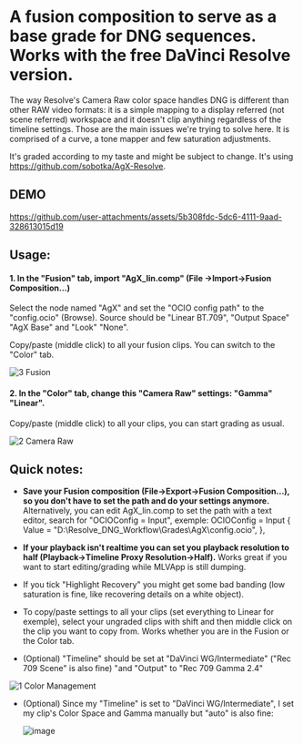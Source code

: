 # A fusion composition to serve as a base grade for DNG sequences. Works with the free DaVinci Resolve version. 

The way Resolve's Camera Raw color space handles DNG is different than other RAW video formats: it is a simple mapping to a display referred (not scene referred) workspace and it doesn't clip anything regardless of the timeline settings. 
Those are the main issues we're trying to solve here. It is comprised of a curve, a tone mapper and few saturation adjustments.

It's graded according to my taste and might be subject to change. It's using https://github.com/sobotka/AgX-Resolve.

## DEMO

https://github.com/user-attachments/assets/5b308fdc-5dc6-4111-9aad-328613015d19

## Usage:


#### 1. In the "Fusion" tab, import "AgX_lin.comp" (File ->Import->Fusion Composition...)

Select the node named "AgX" and set the "OCIO config path" to the "config.ocio" (Browse). Source should be "Linear BT.709", "Output Space" "AgX Base" and "Look" "None".

Copy/paste (middle click) to all your fusion clips. You can switch to the "Color" tab.
  
![3 Fusion](https://github.com/user-attachments/assets/e2f4a592-3389-4fc5-aad8-2927be312b42)


#### 2. In the "Color" tab, change this "Camera Raw" settings: "Gamma" "Linear".

Copy/paste (middle click) to all your clips, you can start grading as usual.
  
![2  Camera Raw](https://github.com/user-attachments/assets/64492b10-b181-4220-bb86-f8411279d62b)


## Quick notes: 

- **Save your Fusion composition (File->Export->Fusion Composition...), so you don't have to set the path and do your settings anymore.**
Alternatively, you can edit AgX_lin.comp to set the path with a text editor, search for "OCIOConfig = Input", exemple: OCIOConfig = Input { Value = "D:\\Resolve_DNG_Workflow\\Grades\\AgX\\config.ocio", },

- **If your playback isn't realtime you can set you playback resolution to half (Playback->Timeline Proxy Resolution->Half).** Works great if you want to start editing/grading while MLVApp is still dumping.

- If you tick "Highlight Recovery" you might get some bad banding (low saturation is fine, like recovering details on a white object).

- To copy/paste settings to all your clips (set everything to Linear for exemple), select your ungraded clips with shift and then middle click on the clip you want to copy from. Works whether you are in the Fusion or the Color tab.

- (Optional) "Timeline" should be set at "DaVinci WG/Intermediate" ("Rec 709 Scene" is also fine) "and "Output" to "Rec 709 Gamma 2.4"
  
![1  Color Management](https://github.com/user-attachments/assets/59c6d16e-b9ef-4ba2-adf8-7818d9465725)

- (Optional) Since my "Timeline" is set to "DaVinci WG/Intermediate", I set my clip's Color Space and Gamma manually but "auto" is also fine:
  
  ![image](https://github.com/user-attachments/assets/3b5406cf-0b00-4c83-828c-3c5f92e8024e)

 

